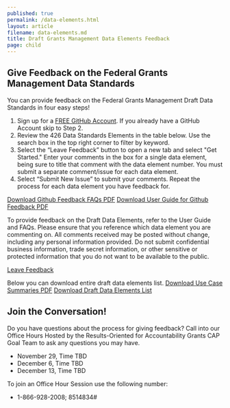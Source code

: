```yaml
---
published: true
permalink: /data-elements.html
layout: article
filename: data-elements.md
title: Draft Grants Management Data Elements Feedback 
page: child
---
```


## Give Feedback on the Federal Grants Management Data Standards 

You can provide feedback on the Federal Grants Management Draft Data Standards in four easy steps! 
1. Sign up for a [FREE GitHub Account](https://github.com/). If you already have a GitHub Account skip to Step 2.
2. Review the 426 Data Standards Elements in the table below. Use the search box in the top right corner to filter by keyword.
3. Select the “Leave Feedback” button to open a new tab and select "Get Started." Enter your comments in the box for a single data element, being sure to title that comment with the data element number. You must submit a separate comment/issue for each data element. 
4. Select “Submit New Issue” to submit your comments. Repeat the process for each data element you have feedback for. 

<a href="/assets/docs/use-case-summaries.pdf"  class="btn btn-primary">Download Github Feedback FAQs PDF</a> <a href="/assets/docs/use-case-summaries.pdf"  class="btn btn-primary">Download User Guide for Github Feedback PDF</a> 

To provide feedback on the Draft Data Elements, refer to the User Guide and FAQs. Please ensure that you reference which data element you are commenting on. All comments received may be posted without change, including any personal information provided. Do not submit confidential business information, trade secret information, or other sensitive or protected information that you do not want to be available to the public.

<a href="https://github.com/OFFM-MCAB/grantsfeedback/issues/new/choose" target="_blank" class="btn btn-primary" role="button">Leave Feedback</a>


<script type="text/javascript">
	$(document).ready(function() {
	init_table({
		csv_path: './data/GRM-Data-View-For-Public-Comment-2.csv',
		element: 'table-container'
	});
});


</script>

<div id="table-container"></div>

Below you can download entire draft data elements list. 
<a href="/assets/docs/use-case-summaries.pdf"  class="btn btn-primary">Download Use Case Summaries PDF</a> <a href="/data/GRM-Data-View-For-Public-Comment-1.csv"  class="btn btn-primary">Download Draft Data Elements List</a>

## Join the Conversation!

Do you have questions about the process for giving feedback? Call into our Office Hours 
Hosted by the Results-Oriented for Accountability Grants CAP Goal Team to ask any questions you may have. 
* November 29, Time TBD
* December 6, Time TBD
* December 13, Time TBD 


To join an Office Hour Session use the following number:
* 1-866-928-2008; 8514834# 


